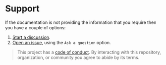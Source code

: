 # Support

If the documentation is not providing the information that you require then you have a couple of options:

1. [Start a discussion](https://github.com/AWSToolbox/list-availability-zones/discussions).
1. [Open an issue](https://github.com/AWSToolbox/list-availability-zones/issues), using the `Ask a question` option.

> This project has a [code of conduct](CODE_OF_CONDUCT.md). By interacting with this repository, organization, or community you agree to abide by its terms.
